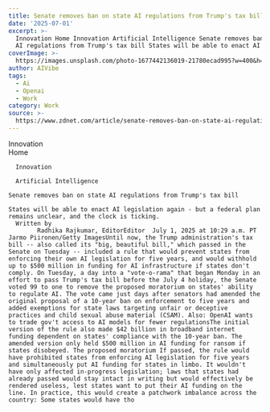 ```yaml
---
title: Senate removes ban on state AI regulations from Trump's tax bill
date: '2025-07-01'
excerpt: >-
  Innovation Home Innovation Artificial Intelligence Senate removes ban on state
  AI regulations from Trump's tax bill States will be able to enact AI le...
coverImage: >-
  https://images.unsplash.com/photo-1677442136019-21780ecad995?w=400&h=200&fit=crop&auto=format
author: AIVibe
tags:
  - Ai
  - Openai
  - Work
category: Work
source: >-
  https://www.zdnet.com/article/senate-removes-ban-on-state-ai-regulations-from-trumps-tax-bill/
---
```

Innovation      
      Home
    
      Innovation
    
      Artificial Intelligence
       
    Senate removes ban on state AI regulations from Trump's tax bill
     
    States will be able to enact AI legislation again - but a federal plan remains unclear, and the clock is ticking.
      Written by 
            Radhika Rajkumar, EditorEditor  July 1, 2025 at 10:29 a.m. PT                            Jarmo Piironen/Getty ImagesUntil now, the Trump administration's tax bill -- also called its "big, beautiful bill," which passed in the Senate on Tuesday -- included a rule that would prevent states from enforcing their own AI legislation for five years, and would withhold up to $500 million in funding for AI infrastructure if states don't comply. On Tuesday, a day into a "vote-o-rama" that began Monday in an effort to pass Trump's tax bill before the July 4 holiday, the Senate voted 99 to one to remove the proposed moratorium on states' ability to regulate AI. The vote came just days after senators had amended the original proposal of a 10-year ban on enforcement to five years and added exemptions for state laws targeting unfair or deceptive practices and child sexual abuse material (CSAM). Also: OpenAI wants to trade gov't access to AI models for fewer regulationsThe initial version of the rule also made $42 billion in broadband internet funding dependent on states' compliance with the 10-year ban. The amended version only held $500 million in AI funding for ransom if states disobeyed. The proposed moratorium If passed, the rule would have prohibited states from enforcing AI legislation for five years and simultaneously put AI funding for states in limbo. It wouldn't have only affected in-progress legislation; laws that states had already passed would stay intact in writing but would effectively be rendered useless, lest states want to put their AI funding on the line. In practice, this would create a patchwork imbalance across the country: Some states would have tho
